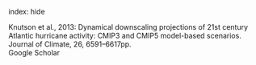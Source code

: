 index: hide

<div class="Citation">

  <div class="Citation-body">
    <div class="Citation-text">Knutson et al., 2013: Dynamical downscaling projections of 21st century Atlantic hurricane activity: CMIP3 and CMIP5 model-based scenarios. <span class="Article-journal">Journal of Climate, </span><span class="Article-volume">26, </span>6591–6617pp.</div>
    <div class="Citation-links">
      <div class="CitationLink" data-href="https://scholar.google.com/scholar?q=Dynamical+downscaling+projections+of+21st+century+Atlantic+hurricane+activity%3A+CMIP3+and+CMIP5+model-based+scenarios">
        <div class="CitationLink-icon CitationLink-Scholar"></div>
        <div class="CitationLink-text">Google Scholar</div>
      </div>
    </div>
  </div>
</div>


<div class="Citation-copy">

</div>